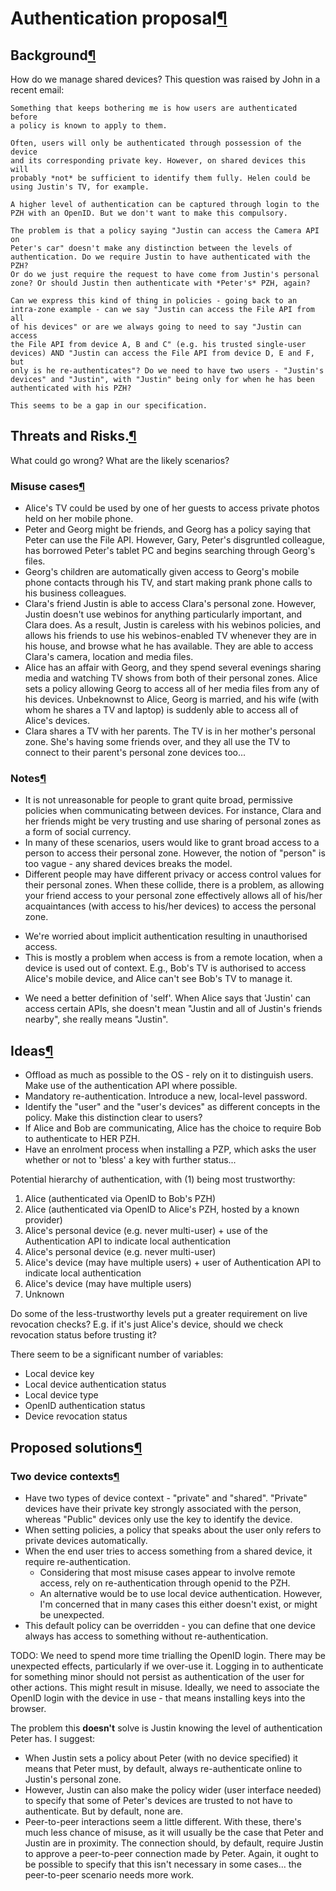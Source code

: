 Authentication proposal[¶](#Authentication-proposal)
====================================================

Background[¶](#Background)
--------------------------

How do we manage shared devices? This question was raised by John in a
recent email:

    Something that keeps bothering me is how users are authenticated before
    a policy is known to apply to them.

    Often, users will only be authenticated through possession of the device
    and its corresponding private key. However, on shared devices this will
    probably *not* be sufficient to identify them fully. Helen could be
    using Justin's TV, for example.

    A higher level of authentication can be captured through login to the
    PZH with an OpenID. But we don't want to make this compulsory.

    The problem is that a policy saying "Justin can access the Camera API on
    Peter's car" doesn't make any distinction between the levels of
    authentication. Do we require Justin to have authenticated with the PZH?
    Or do we just require the request to have come from Justin's personal
    zone? Or should Justin then authenticate with *Peter's* PZH, again?

    Can we express this kind of thing in policies - going back to an
    intra-zone example - can we say "Justin can access the File API from all
    of his devices" or are we always going to need to say "Justin can access
    the File API from device A, B and C" (e.g. his trusted single-user
    devices) AND "Justin can access the File API from device D, E and F, but
    only is he re-authenticates"? Do we need to have two users - "Justin's
    devices" and "Justin", with "Justin" being only for when he has been
    authenticated with his PZH?

    This seems to be a gap in our specification. 

Threats and Risks.[¶](#Threats-and-Risks)
-----------------------------------------

What could go wrong? What are the likely scenarios?

### Misuse cases[¶](#Misuse-cases)

-   Alice's TV could be used by one of her guests to access private
    photos held on her mobile phone.
-   Peter and Georg might be friends, and Georg has a policy saying that
    Peter can use the File API. However, Gary, Peter's disgruntled
    colleague, has borrowed Peter's tablet PC and begins searching
    through Georg's files.
-   Georg's children are automatically given access to Georg's mobile
    phone contacts through his TV, and start making prank phone calls to
    his business colleagues.
-   Clara's friend Justin is able to access Clara's personal zone.
    However, Justin doesn't use webinos for anything particularly
    important, and Clara does. As a result, Justin is careless with his
    webinos policies, and allows his friends to use his webinos-enabled
    TV whenever they are in his house, and browse what he has available.
    They are able to access Clara's camera, location and media files.
-   Alice has an affair with Georg, and they spend several evenings
    sharing media and watching TV shows from both of their personal
    zones. Alice sets a policy allowing Georg to access all of her media
    files from any of his devices. Unbeknownst to Alice, Georg is
    married, and his wife (with whom he shares a TV and laptop) is
    suddenly able to access all of Alice's devices.
-   Clara shares a TV with her parents. The TV is in her mother's
    personal zone. She's having some friends over, and they all use the
    TV to connect to their parent's personal zone devices too...

### Notes[¶](#Notes)

-   It is not unreasonable for people to grant quite broad, permissive
    policies when communicating between devices. For instance, Clara and
    her friends might be very trusting and use sharing of personal zones
    as a form of social currency.
-   In many of these scenarios, users would like to grant broad access
    to a person to access their personal zone. However, the notion of
    "person" is too vague - any shared devices breaks the model.
-   Different people may have different privacy or access control values
    for their personal zones. When these collide, there is a problem, as
    allowing your friend access to your personal zone effectively allows
    all of his/her acquaintances (with access to his/her devices) to
    access the personal zone.

<!-- -->

-   We're worried about implicit authentication resulting in
    unauthorised access.
-   This is mostly a problem when access is from a remote location, when
    a device is used out of context. E.g., Bob's TV is authorised to
    access Alice's mobile device, and Alice can't see Bob's TV to manage
    it.

<!-- -->

-   We need a better definition of 'self'. When Alice says that 'Justin'
    can access certain APIs, she doesn't mean "Justin and all of
    Justin's friends nearby", she really means "Justin".

Ideas[¶](#Ideas)
----------------

-   Offload as much as possible to the OS - rely on it to distinguish
    users. Make use of the authentication API where possible.
-   Mandatory re-authentication. Introduce a new, local-level password.
-   Identify the "user" and the "user's devices" as different concepts
    in the policy. Make this distinction clear to users?
-   If Alice and Bob are communicating, Alice has the choice to require
    Bob to authenticate to HER PZH.
-   Have an enrolment process when installing a PZP, which asks the user
    whether or not to 'bless' a key with further status...

Potential hierarchy of authentication, with (1) being most trustworthy:

1.  Alice (authenticated via OpenID to Bob's PZH)
2.  Alice (authenticated via OpenID to Alice's PZH, hosted by a known
    provider)
3.  Alice's personal device (e.g. never multi-user) + use of the
    Authentication API to indicate local authentication
4.  Alice's personal device (e.g. never multi-user)
5.  Alice's device (may have multiple users) + user of Authentication
    API to indicate local authentication
6.  Alice's device (may have multiple users)
7.  Unknown

Do some of the less-trustworthy levels put a greater requirement on live
revocation checks? E.g. if it's just Alice's device, should we check
revocation status before trusting it?

There seem to be a significant number of variables:

-   Local device key
-   Local device authentication status
-   Local device type
-   OpenID authentication status
-   Device revocation status

Proposed solutions[¶](#Proposed-solutions)
------------------------------------------

### Two device contexts[¶](#Two-device-contexts)

-   Have two types of device context - "private" and "shared". "Private"
    devices have their private key strongly associated with the person,
    whereas "Public" devices only use the key to identify the device.
-   When setting policies, a policy that speaks about the user only
    refers to private devices automatically.
-   When the end user tries to access something from a shared device, it
    require re-authentication.
    -   Considering that most misuse cases appear to involve remote
        access, rely on re-authentication through openid to the PZH.
    -   An alternative would be to use local device authentication.
        However, I'm concerned that in many cases this either doesn't
        exist, or might be unexpected.
-   This default policy can be overridden - you can define that one
    device always has access to something without re-authentication.

TODO: We need to spend more time trialling the OpenID login. There may
be unexpected effects, particularly if we over-use it. Logging in to
authenticate for something minor should not persist as authentication of
the user for other actions. This might result in misuse. Ideally, we
need to associate the OpenID login with the device in use - that means
installing keys into the browser.

The problem this **doesn't** solve is Justin knowing the level of
authentication Peter has. I suggest:

-   When Justin sets a policy about Peter (with no device specified) it
    means that Peter must, by default, always re-authenticate online to
    Justin's personal zone.
-   However, Justin can also make the policy wider (user interface
    needed) to specify that some of Peter's devices are trusted to not
    have to authenticate. But by default, none are.
-   Peer-to-peer interactions seem a little different. With these,
    there's much less chance of misuse, as it will usually be the case
    that Peter and Justin are in proximity. The connection should, by
    default, require Justin to approve a peer-to-peer connection made by
    Peter. Again, it ought to be possible to specify that this isn't
    necessary in some cases... the peer-to-peer scenario needs more
    work.

